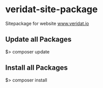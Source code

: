 # veridat-site-package

Sitepackage for website www.veridat.io

## Update all Packages

 $> composer update

## Install all Packages

 $> composer install
